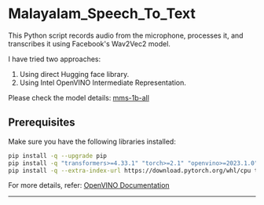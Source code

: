 # Malayalam_Speech_To_Text

This Python script records audio from the microphone, processes it, and transcribes it using Facebook's Wav2Vec2 model.

I have tried two approaches:
  1) Using direct Hugging face library.
  2) Using Intel OpenVINO Intermediate Representation.

Please check the model details: [mms-1b-all](https://huggingface.co/facebook/mms-1b-all)
## Prerequisites

Make sure you have the following libraries installed:

```sh
pip install -q --upgrade pip
pip install -q "transformers>=4.33.1" "torch>=2.1" "openvino>=2023.1.0" "numpy>=1.21.0" "nncf>=2.9.0"
pip install -q --extra-index-url https://download.pytorch.org/whl/cpu torch "datasets>=2.14.6" accelerate soundfile librosa "gradio>=4.19" jiwer
```

For more details, refer: [OpenVINO Documentation](https://docs.openvino.ai/2024/notebooks/mms-massively-multilingual-speech-with-output.html)

---
